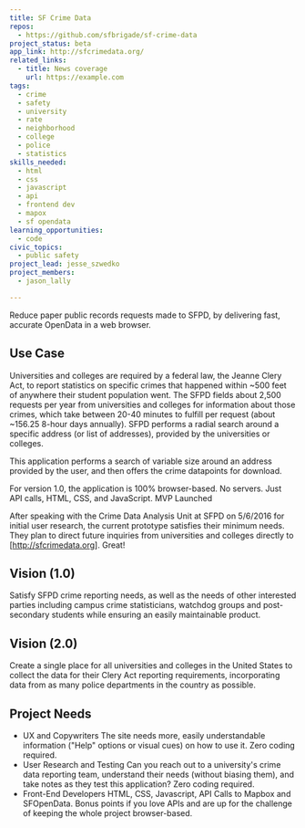```yaml
---
title: SF Crime Data
repos: 
  - https://github.com/sfbrigade/sf-crime-data
project_status: beta
app_link: http://sfcrimedata.org/
related_links:
  - title: News coverage
    url: https://example.com
tags:
  - crime
  - safety
  - university
  - rate
  - neighborhood
  - college
  - police
  - statistics
skills_needed:
  - html
  - css
  - javascript
  - api
  - frontend dev
  - mapox
  - sf opendata
learning_opportunities:
  - code
civic_topics:
  - public safety
project_lead: jesse_szwedko
project_members:
  - jason_lally

---
```


Reduce paper public records requests made to SFPD, by delivering fast, accurate OpenData in a web browser.

## Use Case

Universities and colleges are required by a federal law, the Jeanne Clery Act, to report statistics on specific crimes that happened within ~500 feet of anywhere their student population went. The SFPD fields about 2,500 requests per year from universities and colleges for information about those crimes, which take between 20-40 minutes to fulfill per request (about ~156.25 8-hour days annually). SFPD performs a radial search around a specific address (or list of addresses), provided by the universities or colleges.

This application performs a search of variable size around an address provided by the user, and then offers the crime datapoints for download.

For version 1.0, the application is 100% browser-based. No servers. Just API calls, HTML, CSS, and JavaScript.
MVP Launched

After speaking with the Crime Data Analysis Unit at SFPD on 5/6/2016 for initial user research, the current prototype satisfies their minimum needs. They plan to direct future inquiries from universities and colleges directly to [http://sfcrimedata.org]. Great!

## Vision (1.0)

Satisfy SFPD crime reporting needs, as well as the needs of other interested parties including campus crime statisticians, watchdog groups and post-secondary students while ensuring an easily maintainable product.

## Vision (2.0)

Create a single place for all universities and colleges in the United States to collect the data for their Clery Act reporting requirements, incorporating data from as many police departments in the country as possible.

## Project Needs

- UX and Copywriters The site needs more, easily understandable information ("Help" options or visual cues) on how to use it. Zero coding required.
- User Research and Testing Can you reach out to a university's crime data reporting team, understand their needs (without biasing them), and take notes as they test this application? Zero coding required.
- Front-End Developers HTML, CSS, Javascript, API Calls to Mapbox and SFOpenData. Bonus points if you love APIs and are up for the challenge of keeping the whole project browser-based.
